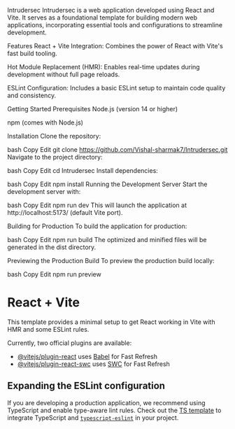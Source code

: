 Intrudersec
Intrudersec is a web application developed using React and Vite. It serves as a foundational template for building modern web applications, incorporating essential tools and configurations to streamline development.

Features
React + Vite Integration: Combines the power of React with Vite's fast build tooling.

Hot Module Replacement (HMR): Enables real-time updates during development without full page reloads.

ESLint Configuration: Includes a basic ESLint setup to maintain code quality and consistency.

Getting Started
Prerequisites
Node.js (version 14 or higher)

npm (comes with Node.js)

Installation
Clone the repository:

bash
Copy
Edit
git clone https://github.com/Vishal-sharmak7/Intrudersec.git
Navigate to the project directory:

bash
Copy
Edit
cd Intrudersec
Install dependencies:

bash
Copy
Edit
npm install
Running the Development Server
Start the development server with:

bash
Copy
Edit
npm run dev
This will launch the application at http://localhost:5173/ (default Vite port).

Building for Production
To build the application for production:

bash
Copy
Edit
npm run build
The optimized and minified files will be generated in the dist directory.

Previewing the Production Build
To preview the production build locally:

bash
Copy
Edit
npm run preview



# React + Vite

This template provides a minimal setup to get React working in Vite with HMR and some ESLint rules.

Currently, two official plugins are available:

- [@vitejs/plugin-react](https://github.com/vitejs/vite-plugin-react/blob/main/packages/plugin-react/README.md) uses [Babel](https://babeljs.io/) for Fast Refresh
- [@vitejs/plugin-react-swc](https://github.com/vitejs/vite-plugin-react-swc) uses [SWC](https://swc.rs/) for Fast Refresh

## Expanding the ESLint configuration

If you are developing a production application, we recommend using TypeScript and enable type-aware lint rules. Check out the [TS template](https://github.com/vitejs/vite/tree/main/packages/create-vite/template-react-ts) to integrate TypeScript and [`typescript-eslint`](https://typescript-eslint.io) in your project.
